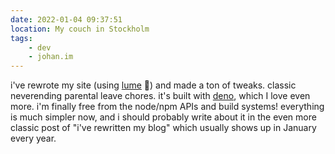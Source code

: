 ```yaml
---
date: 2022-01-04 09:37:51
location: My couch in Stockholm
tags:
    - dev
    - johan.im
---
```


i've rewrote my site (using [lume](https://lumeland.github.io) 💛) and made a ton of tweaks. classic
neverending parental leave chores. it's built with [deno](https://deno.land), which I love even
more. i'm finally free from the node/npm APIs and build systems! everything is much simpler now, and
i should probably write about it in the even more classic post of "i've rewritten my blog" which
usually shows up in January every year.
